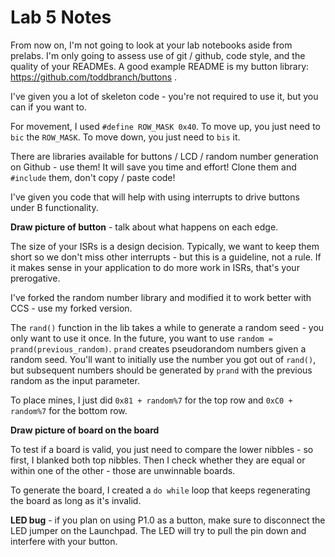 # Lab 5 Notes

From now on, I'm not going to look at your lab notebooks aside from prelabs.  I'm only going to assess use of git / github, code style, and the quality of your READMEs.  A good example README is my button library: https://github.com/toddbranch/buttons .

I've given you a lot of skeleton code - you're not required to use it, but you can if you want to.

For movement, I used `#define ROW_MASK 0x40`.  To move up, you just need to `bic` the `ROW_MASK`.  To move down, you just need to `bis` it.

There are libraries available for buttons / LCD / random number generation on Github - use them!  It will save you time and effort!  Clone them and `#include` them, don't copy / paste code!

I've given you code that will help with using interrupts to drive buttons under B functionality.

**Draw picture of button** - talk about what happens on each edge.

The size of your ISRs is a design decision.  Typically, we want to keep them short so we don't miss other interrupts - but this is a guideline, not a rule.  If it makes sense in your application to do more work in ISRs, that's your prerogative.

I've forked the random number library and modified it to work better with CCS - use my forked version.

The `rand()` function in the lib takes a while to generate a random seed - you only want to use it once.  In the future, you want to use `random = prand(previous_random)`.  `prand` creates pseudorandom numbers given a random seed.  You'll want to initially use the number you got out of `rand()`, but subsequent numbers should be generated by `prand` with the previous random as the input parameter.

To place mines, I just did `0x81 + random%7` for the top row and `0xC0 + random%7` for the bottom row.

**Draw picture of board on the board**

To test if a board is valid, you just need to compare the lower nibbles - so first, I blanked both top nibbles.  Then I check whether they are equal or within one of the other - those are unwinnable boards.

To generate the board, I created a `do while` loop that keeps regenerating the board as long as it's invalid.

**LED bug** - if you plan on using P1.0 as a button, make sure to disconnect the LED jumper on the Launchpad.  The LED will try to pull the pin down and interfere with your button.
